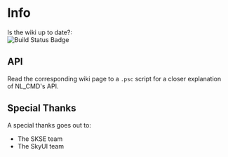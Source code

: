 # Info

Is the wiki up to date?: \
![Build Status Badge](https://github.com/MrOctopus/nl_cmd/actions/workflows/wiki.yml/badge.svg)

## API

Read the corresponding wiki page to a ``.psc`` script for a closer explanation of NL_CMD's API.

## Special Thanks

A special thanks goes out to:

* The SKSE team
* The SkyUI team